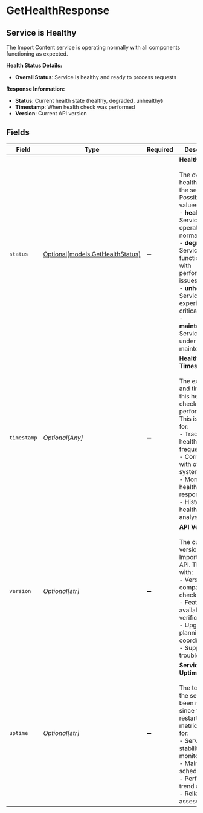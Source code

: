 # GetHealthResponse

## Service is Healthy

The Import Content service is operating normally with all components functioning as expected.

**Health Status Details:**
- **Overall Status**: Service is healthy and ready to process requests

**Response Information:**
- **Status**: Current health state (healthy, degraded, unhealthy)
- **Timestamp**: When health check was performed
- **Version**: Current API version



## Fields

| Field                                                                                                                                                                                                                                                                                                          | Type                                                                                                                                                                                                                                                                                                           | Required                                                                                                                                                                                                                                                                                                       | Description                                                                                                                                                                                                                                                                                                    | Example                                                                                                                                                                                                                                                                                                        |
| -------------------------------------------------------------------------------------------------------------------------------------------------------------------------------------------------------------------------------------------------------------------------------------------------------------- | -------------------------------------------------------------------------------------------------------------------------------------------------------------------------------------------------------------------------------------------------------------------------------------------------------------- | -------------------------------------------------------------------------------------------------------------------------------------------------------------------------------------------------------------------------------------------------------------------------------------------------------------- | -------------------------------------------------------------------------------------------------------------------------------------------------------------------------------------------------------------------------------------------------------------------------------------------------------------- | -------------------------------------------------------------------------------------------------------------------------------------------------------------------------------------------------------------------------------------------------------------------------------------------------------------- |
| `status`                                                                                                                                                                                                                                                                                                       | [Optional[models.GetHealthStatus]](../models/gethealthstatus.md)                                                                                                                                                                                                                                               | :heavy_minus_sign:                                                                                                                                                                                                                                                                                             | **Health Status**<br/><br/>The overall health status of the service. Possible values:<br/>- **healthy**: Service is operating normally<br/>- **degraded**: Service is functional but with performance issues<br/>- **unhealthy**: Service is experiencing critical issues<br/>- **maintenance**: Service is under planned maintenance<br/> | healthy                                                                                                                                                                                                                                                                                                        |
| `timestamp`                                                                                                                                                                                                                                                                                                    | *Optional[Any]*                                                                                                                                                                                                                                                                                                | :heavy_minus_sign:                                                                                                                                                                                                                                                                                             | **Health Check Timestamp**<br/><br/>The exact date and time when this health check was performed. This is useful for:<br/>- Tracking health check frequency<br/>- Correlating with other system events<br/>- Monitoring health check response times<br/>- Historical health trend analysis<br/>                | 2024-03-01T10:00:00.000Z                                                                                                                                                                                                                                                                                       |
| `version`                                                                                                                                                                                                                                                                                                      | *Optional[str]*                                                                                                                                                                                                                                                                                                | :heavy_minus_sign:                                                                                                                                                                                                                                                                                             | **API Version**<br/><br/>The current version of the Import Content API. This helps with:<br/>- Version compatibility checking<br/>- Feature availability verification<br/>- Upgrade planning and coordination<br/>- Support and troubleshooting<br/>                                                           | 4.0.0                                                                                                                                                                                                                                                                                                          |
| `uptime`                                                                                                                                                                                                                                                                                                       | *Optional[str]*                                                                                                                                                                                                                                                                                                | :heavy_minus_sign:                                                                                                                                                                                                                                                                                             | **Service Uptime**<br/><br/>The total time the service has been running since the last restart. This metric is useful for:<br/>- Service stability monitoring<br/>- Maintenance scheduling<br/>- Performance trend analysis<br/>- Reliability assessment<br/>                                                  | 2d 5h 30m 15s                                                                                                                                                                                                                                                                                                  |